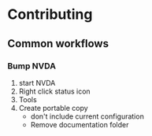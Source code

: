 # Contributing

## Common workflows

### Bump NVDA

1. start NVDA
1. Right click status icon
1. Tools
1. Create portable copy
   - don't include current configuration
   - Remove documentation folder
